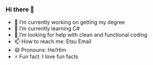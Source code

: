 ### Hi there 👋

- 🔭 I’m currently working on getting my degree
- 🌱 I’m currently learning C#
- 🤔 I’m looking for help with clean and functional coding
- 📫 How to reach me: Etsu Email
- 😄 Pronouns: He/Him
- ⚡ Fun fact: I love fun facts

